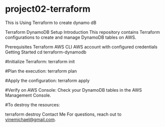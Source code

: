 
# project02-terraform
This is Using Terraform to create dynamo dB

Terraform DynamoDB Setup
Introduction
This repository contains Terraform configurations to create and manage DynamoDB tables on AWS.

Prerequisites
Terraform
AWS CLI
AWS account with configured credentials
Getting Started
cd terraform-dynamodb

#Initialize Terraform:
terraform init

#Plan the execution:
terraform plan

#Apply the configuration:
terraform apply

#Verify on AWS Console:
Check your DynamoDB tables in the AWS Management Console.

#To destroy the resources:

terraform destroy
Contact Me 
For questions, reach out to yinemichael@gmail.com.
